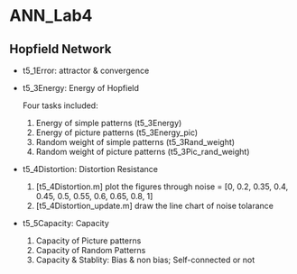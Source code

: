ANN_Lab4
=======
Hopfield Network
--------------

* t5_1Error: attractor & convergence

* t5_3Energy: Energy of Hopfield

  Four tasks included:
  1. Energy of simple patterns (t5_3Energy)
  2. Energy of picture patterns (t5_3Energy_pic)
  3. Random weight of simple patterns (t5_3Rand_weight)
  4. Random weight of picture patterns (t5_3Pic_rand_weight)

* t5_4Distortion: Distortion Resistance
    1. [t5_4Distortion.m] plot the figures through noise = [0, 0.2, 0.35, 0.4, 0.45, 0.5, 0.55, 0.6, 0.65, 0.8, 1]
    2. [t5_4Distortion_update.m] draw the line chart of noise tolarance

* t5_5Capacity: Capacity
  1. Capacity of Picture patterns
  2. Capacity of Random Patterns
  3. Capacity & Stablity: Bias & non bias; Self-connected or not
